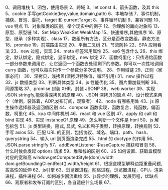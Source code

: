 0、调用堆栈
1、闭包，使用场景
2、跨域
3、let const
4、箭头函数，及其 this
5、cookie 手写getCookie(key,value,domain,path)
6、本地存储
7、事件机制，捕获、冒泡、委托，target 和 currentTarget
8、事件循环机制
9、兼容问题
10、vue 特点
11、对象和类的区别，举个现实中的例子
12、你理解的面向对象吗
13、原型、原型链
14、Set Map WeakSet WeakMap
15、快速排序,其他排序
16、原型、继承（多种实现）、class
17、数组所有方法，区分是否改变数组，静态方法
18、promise
19、前端路由实现
20、平衡二叉树
21、节流防抖
22、SPA 应用看法
23、new 过程，实现
24、meta 标签常用属性
25、es6 包含什么
26、this 绑定，默认绑定，隐式绑定，显示绑定，new 绑定
27、函数柯里化：只传递给函数一部分参数来调用它，让它返回一个函数去处理剩下的参数。你可以一次性地调用 curry 函数，也可以每次只传一个参数分多次调用。
28、作用域链
29、正则（家家必问）
30、深拷贝，浅拷贝(深拷贝特殊值，循环引用)
31、new 操作过程
32、js 数据类型
33、判断具体类型
34、js 性能优化
35、图片懒加载判断
36、同源策略
37、promise 封装 XHR，封装 JSONP
38、web worker
39、实现 JSON.stringfy,能获得深拷贝的原理
40、JSON 深拷贝的缺点
41、设计模式来两个（单例，装饰着，AOP,发布订阅，观察者）
42、node 有哪些用处
43、js 原生操作选择器及返回值区别
44、compose 函数实现，函数复合，纯函数，偏函数，柯里化
45、koa 中间件机制
46、react 和 vue 区别
47、apply 和 call 和 bind 实现
48、实现 instanceOf 原理
49、怎么判断一个文件是 html
50、js 解包拆包
51、js 类型转换，隐式, 显式, 名义和鸭子类型，转换原理，转换规则
52、手写 axios
53、匹配 URL 的正则，包括协议、域名、端口、path、hash、querystring
54、输入 url 到页面渲染完成
55、html 的 doctype 的作用
56、JSON.parse stringify
57、addEventListener 中useCapture 捕获和冒泡 
58、什么时候会发起 options 请求
59、堆和栈的区别
60、JS 如何设置、获取盒模型对应的宽和高 window.getComputedStyle(dom).width dom.getBoundingClientRect().width/height
61、根据盒模型解释边距重叠问题, 拔高性的延伸
62、js引擎
63、浏览器进程，网络进程，浏览器进程，GPU，渲染进程，插件进程
64、如何减少回流重绘
65、js异步的理解，发展历程，优缺点
66、观察者和发布订阅的区别，各自适应什么场景
67、
